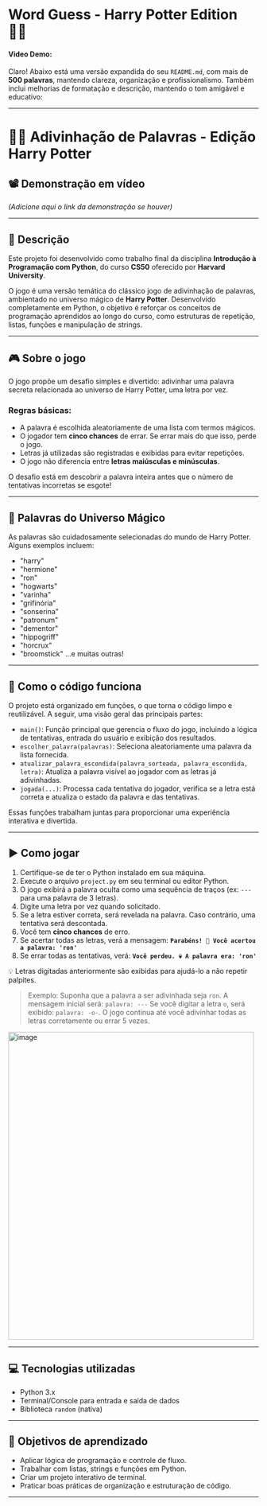 # Word Guess - Harry Potter Edition 🧙‍♂️

#### Video Demo:  <URL HERE>

Claro! Abaixo está uma versão expandida do seu `README.md`, com mais de **500 palavras**, mantendo clareza, organização e profissionalismo. Também inclui melhorias de formatação e descrição, mantendo o tom amigável e educativo:

---

# 🧙‍♂️ Adivinhação de Palavras - Edição Harry Potter

## 📽️ Demonstração em vídeo

*(Adicione aqui o link da demonstração se houver)*

---

## 📌 Descrição

Este projeto foi desenvolvido como trabalho final da disciplina **Introdução à Programação com Python**, do curso **CS50** oferecido por **Harvard University**.

O jogo é uma versão temática do clássico jogo de adivinhação de palavras, ambientado no universo mágico de **Harry Potter**. Desenvolvido completamente em Python, o objetivo é reforçar os conceitos de programação aprendidos ao longo do curso, como estruturas de repetição, listas, funções e manipulação de strings.

---

## 🎮 Sobre o jogo

O jogo propõe um desafio simples e divertido: adivinhar uma palavra secreta relacionada ao universo de Harry Potter, uma letra por vez.

### Regras básicas:

* A palavra é escolhida aleatoriamente de uma lista com termos mágicos.
* O jogador tem **cinco chances** de errar. Se errar mais do que isso, perde o jogo.
* Letras já utilizadas são registradas e exibidas para evitar repetições.
* O jogo não diferencia entre **letras maiúsculas e minúsculas**.

O desafio está em descobrir a palavra inteira antes que o número de tentativas incorretas se esgote!

---

## 🧠 Palavras do Universo Mágico

As palavras são cuidadosamente selecionadas do mundo de Harry Potter. Alguns exemplos incluem:

* "harry"
* "hermione"
* "ron"
* "hogwarts"
* "varinha"
* "grifinória"
* "sonserina"
* "patronum"
* "dementor"
* "hippogriff"
* "horcrux"
* "broomstick"
  ...e muitas outras!

---

## 🧾 Como o código funciona

O projeto está organizado em funções, o que torna o código limpo e reutilizável. A seguir, uma visão geral das principais partes:

* `main()`: Função principal que gerencia o fluxo do jogo, incluindo a lógica de tentativas, entrada do usuário e exibição dos resultados.
* `escolher_palavra(palavras)`: Seleciona aleatoriamente uma palavra da lista fornecida.
* `atualizar_palavra_escondida(palavra_sorteada, palavra_escondida, letra)`: Atualiza a palavra visível ao jogador com as letras já adivinhadas.
* `jogada(...)`: Processa cada tentativa do jogador, verifica se a letra está correta e atualiza o estado da palavra e das tentativas.

Essas funções trabalham juntas para proporcionar uma experiência interativa e divertida.

---

## ▶️ Como jogar

1. Certifique-se de ter o Python instalado em sua máquina.
2. Execute o arquivo `project.py` em seu terminal ou editor Python.
3. O jogo exibirá a palavra oculta como uma sequência de traços (ex: `---` para uma palavra de 3 letras).
4. Digite uma letra por vez quando solicitado.
5. Se a letra estiver correta, será revelada na palavra. Caso contrário, uma tentativa será descontada.
6. Você tem **cinco chances** de erro.
7. Se acertar todas as letras, verá a mensagem:
   **`Parabéns! 🎉 Você acertou a palavra: 'ron'`**
8. Se errar todas as tentativas, verá:
   **`Você perdeu. 💀 A palavra era: 'ron'`**

💡 Letras digitadas anteriormente são exibidas para ajudá-lo a não repetir palpites.

> Exemplo:
> Suponha que a palavra a ser adivinhada seja `ron`.
> A mensagem inicial será: `palavra: ---`
> Se você digitar a letra `o`, será exibido: `palavra: -o-`.
> O jogo continua até você adivinhar todas as letras corretamente ou errar 5 vezes.

<img width="494" height="619" alt="image" src="https://github.com/user-attachments/assets/c2f1bd3b-2dbf-4b44-936c-291765419033" />

---

## 💻 Tecnologias utilizadas

* Python 3.x
* Terminal/Console para entrada e saída de dados
* Biblioteca `random` (nativa)

---

## 🎯 Objetivos de aprendizado

* Aplicar lógica de programação e controle de fluxo.
* Trabalhar com listas, strings e funções em Python.
* Criar um projeto interativo de terminal.
* Praticar boas práticas de organização e estruturação de código.

---




